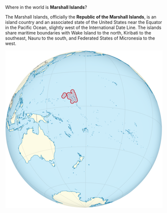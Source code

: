 Where in the world is **Marshall Islands**?
<!--question-->
The Marshall Islands, officially the **Republic of the Marshall Islands**, is an island country and an associated state of the United States near the Equator in the Pacific Ocean, slightly west of the International Date Line. The islands share maritime boundaries with Wake Island to the north, Kiribati to the southeast, Nauru to the south, and Federated States of Micronesia to the west.

![Map of Marshall Islands](images/Marshall_Islands_on_the_globe_(small_islands_magnified)_(Polynesia_centered).svg)